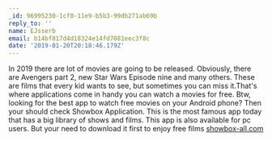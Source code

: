 ```yaml
---
_id: 96995230-1cf0-11e9-b5b3-99db271ab69b
reply_to: ''
name: EJsserb
email: b14bf817d4d18324e14fd7081eec3f8c
date: '2019-01-20T20:18:46.179Z'
---
```

In 2019 there are lot of movies are going to be released. Obviously, there are Avengers part 2, new Star Wars Episode nine and many others. These are films that every kid wants to see, but sometimes you can miss it.That's where applications come in handy you can watch a movies for free. Btw, looking for the best app to watch free movies on your Android phone? Then your should check Showbox Application. This is the most famous app today that has a big library of shows and films. This app is also available for pc users. But your need to download it first to enjoy free films <a href=http://showbox-all.com>showbox-all.com</a>
